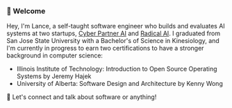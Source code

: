 ### 👋 Welcome
Hey, I'm Lance, a self-taught software engineer who builds and evaluates AI systems at two startups, [Cyber Partner AI](https://cyberpartnerai.com/) and [Radical AI](https://lab.radicalai.app/).
I graduated from San Jose State University with a Bachelor's of Science in Kinesiology, and I'm currently in progress to earn two certifications to have a stronger background in computer science:
- Illinois Institute of Technology: Introduction to Open Source Operating Systems by Jeremy Hajek
- University of Alberta: Software Design and Architecture by Kenny Wong

💬 Let's connect and talk about software or anything!
